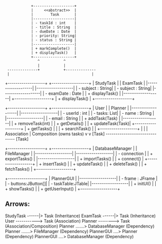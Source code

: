                 +-------------------+
                |     <<abstract>>  |
                |        Task       |
                |-------------------|
                | - taskId : int    |
                | - title : String  |
                | - dueDate : Date  |
                | - priority: String|
                | - status : String |
                |-------------------|
                | + markComplete()  |
                | + displayTask()   |
                +-------------------+
                   ^           ^
                   |           |
     --------------+           +--------------
     |                                      |
+-------------------+             +-------------------+
|     StudyTask     |             |     ExamTask      |
|-------------------|             |-------------------|
| - subject : String|             | - subject : String|
|-------------------|             | - examDate : Date |
| + displayTask()   |             |-------------------|
+-------------------+             | + displayTask()   |
                                  +-------------------+


+-------------------+                  +-------------------+
|       User        |                  |      Planner      |
|-------------------|                  |-------------------|
| - userId : int    |                  | - tasks: List<Task>|
| - name : String   |                  |-------------------|
| - email : String  |                  | + addTask(Task)   |
|-------------------|                  | + removeTask(int) |
| + getDetails()    |                  | + updateTask(Task)|
+-------------------+                  | + getTasks()      |
         |                             | + searchTask()    |
         |                             +-------------------+
         |                                     |
         |  Association                        |  Composition (owns tasks)
         v                                     v
       [Task] ------------------------------- [Task]


+-------------------+         +-------------------+
|  DatabaseManager  |         |    FileManager    |
|-------------------|         |-------------------|
| - connection      |         | + exportTasks()   |
|-------------------|         | + importTasks()   |
| + connect()       |         +-------------------+
| + insertTask()    |
| + updateTask()    |
| + deleteTask()    |
| + fetchTasks()    |
+-------------------+


+-------------------+
|    PlannerGUI     |
|-------------------|
| - frame : JFrame  |
| - buttons:JButton[]|
| - taskTable:JTable|
|-------------------|
| + initUI()        |
| + showTasks()     |
| + getUserInput()  |
+-------------------+


Arrows:
--------
StudyTask ------|> Task           (Inheritance)
ExamTask  ------|> Task           (Inheritance)
User -----------> Task            (Association)
Planner --------> Task            (Association/Composition)
Planner .......> DatabaseManager  (Dependency)
Planner .......> FileManager      (Dependency)
PlannerGUI ....> Planner          (Dependency)
PlannerGUI ....> DatabaseManager  (Dependency)

